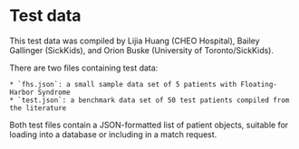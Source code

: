 # Test data

This test data was compiled by Lijia Huang (CHEO Hospital), Bailey Gallinger (SickKids), and Orion Buske (University of Toronto/SickKids).

There are two files containing test data:

    * `fhs.json`: a small sample data set of 5 patients with Floating-Harbor Syndrome
    * `test.json`: a benchmark data set of 50 test patients compiled from the literature

Both test files contain a JSON-formatted list of patient objects, suitable for loading into a database or including in a match request.
